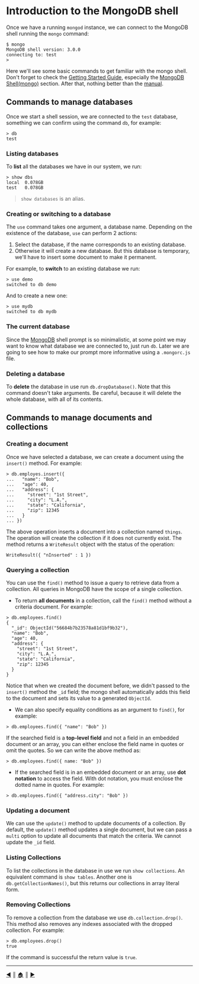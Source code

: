 # Introduction to the MongoDB shell
Once we have a running `mongod` instance, we can connect to the MongoDB shell running the `mongo` command:

```
$ mongo
MongoDB shell version: 3.0.0
connecting to: test
>
```

Here we'll see some basic commands to get familiar with the mongo shell. Don't forget to check the [Getting Started Guide][2], especially the [MongoDB Shell(mongo)][3] section. After that, nothing better than the [manual][4].

## Commands to manage databases
Once we start a shell session, we are connected to the `test` database, something we can confirm using the command `db`, for example:

```
> db
test
```

### Listing databases
To **list** all the databases we have in our system, we run:
```
> show dbs
local  0.078GB
test   0.078GB
```

> `show databases` is an alias.

### Creating or switching to a database
The `use` command takes one argument, a database name. Depending on the existence of the database, `use` can perform 2 actions:

1. Select the database, if the name corresponds to an existing database.
2. Otherwise it will create a new database. But this database is temporary, we'll have to insert some document to make it permanent.

For example, to **switch** to an existing database we run:
```
> use demo
switched to db demo
```

And to create a new one:
```
> use mydb
switched to db mydb
```

### The current database
Since the [MongoDB][1] shell prompt is so minimalistic, at some point we may want to know what database we are connected to, just run `db`. Later we are going to see how to make our prompt more informative using a `.mongorc.js` file.

### Deleting a database
To **delete** the database in use run `db.dropDatabase()`. Note that this command doesn't take arguments. Be careful, because it will delete the whole database, with all of its contents.

## Commands to manage documents and collections

### Creating a document
Once we have selected a database, we can create a document using the `insert()` method. For example:

```
> db.employes.insert({
...   "name": "Bob",
...   "age": 40,
...   "address": {
...     "street": "1st Street",
...     "city": "L.A.",
...     "state": "California",
...     "zip": 12345
...   }
... })
```
The above operation inserts a document into a collection named `things`. The operation will create the collection if it does not currently exist. The method returns a `WriteResult` object with the status of the operation:
```
WriteResult({ "nInserted" : 1 })
```
### Querying a collection
You can use the `find()` method to issue a query to retrieve data from a collection. All queries in MongoDB have the scope of a single collection.

* To return **all documents** in a collection, call the `find()` method without a criteria document. For example:

```
> db.employees.find()
{
  "_id": ObjectId("56684b7b23578a81d1bf9b32"),
  "name": "Bob",
  "age": 40,
  "address": {
    "street": "1st Street",
    "city": "L.A.",
    "state": "California",
    "zip": 12345
  }
}
```

Notice that when we created the document before, we didn't passed to the `insert()` method the `_id` field; the mongo shell automatically adds this field to the document and sets its value to a generated `ObjectId`.

* We can also specify equality conditions as an argument to `find()`, for example:

```
> db.employees.find({ "name": "Bob" })
```

If the searched field is a **top-level field** and not a field in an embedded document or an array, you can either enclose the field name in quotes or omit the quotes. So we can write the above method as:

```
> db.employees.find({ name: "Bob" })
```

* If the searched field is in an embedded document or an array, use **dot notation** to access the field. With dot notation, you must enclose the dotted name in quotes. For example:

```
> db.employees.find({ "address.city": "Bob" })
```

### Updating a document
We can use the `update()` method to update documents of a collection. By default, the `update()` method updates a single document, but we can pass a `multi` option to update all documents that match the criteria. We cannot update the `_id` field.

### Listing Collections
To list the collections in the database in use we run `show collections`. An equivalent command is `show tables`. Another one is `db.getCollectionNames()`, but this returns our collections in array literal form.

### Removing Collections
To remove a collection from the database we use `db.collection.drop()`. This method also removes any indexes associated with the dropped collection. For example:

```
> db.employees.drop()
true
```
If the command is successful the return value is `true`.

---
[:arrow_backward:][back] ║ [:house:][home] ║ [:arrow_forward:][next]

<!-- navigation -->
[home]: ../README.md
[back]: agent_mongod.md
[next]: #

<!-- links -->
[1]: https://www.mongodb.org/
[2]: https://docs.mongodb.org/getting-started/shell/
[3]: https://docs.mongodb.org/getting-started/shell/client/
[4]: https://docs.mongodb.org/manual/
